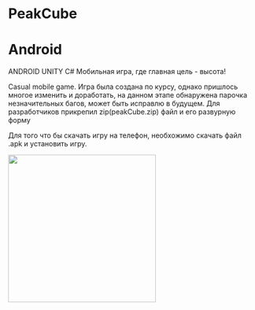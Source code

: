 # PeakCube
# Android
ANDROID UNITY C# 
Мобильная игра, где главная цель - высота!

Casual mobile game.
Игра была создана по курсу, однако пришлось многое изменить и доработать, на данном этапе обнаружена парочка незначительных багов, может быть исправлю в будущем.
Для разработчиков прикрепил zip(peakCube.zip) файл и его развурную форму

Для того что бы скачать игру на телефон, необхожимо скачать файл .apk и установить игру.

<img src="https://github.com/a-bit-off/PeakCube/blob/main/photos/pcV.gif" width="300" />


